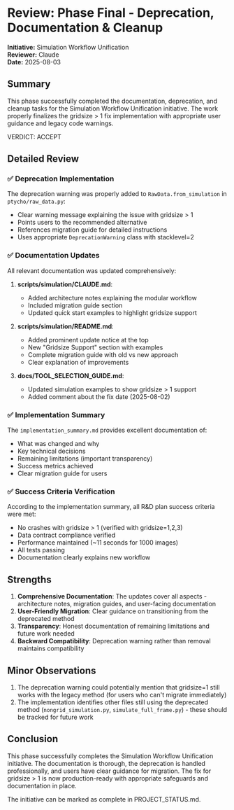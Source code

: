 # Review: Phase Final - Deprecation, Documentation & Cleanup

**Initiative:** Simulation Workflow Unification  
**Reviewer:** Claude  
**Date:** 2025-08-03  

## Summary

This phase successfully completed the documentation, deprecation, and cleanup tasks for the Simulation Workflow Unification initiative. The work properly finalizes the gridsize > 1 fix implementation with appropriate user guidance and legacy code warnings.

VERDICT: ACCEPT

## Detailed Review

### ✅ Deprecation Implementation
The deprecation warning was properly added to `RawData.from_simulation` in `ptycho/raw_data.py`:
- Clear warning message explaining the issue with gridsize > 1
- Points users to the recommended alternative
- References migration guide for detailed instructions
- Uses appropriate `DeprecationWarning` class with stacklevel=2

### ✅ Documentation Updates
All relevant documentation was updated comprehensively:

1. **scripts/simulation/CLAUDE.md**:
   - Added architecture notes explaining the modular workflow
   - Included migration guide section
   - Updated quick start examples to highlight gridsize support

2. **scripts/simulation/README.md**:
   - Added prominent update notice at the top
   - New "Gridsize Support" section with examples
   - Complete migration guide with old vs new approach
   - Clear explanation of improvements

3. **docs/TOOL_SELECTION_GUIDE.md**:
   - Updated simulation examples to show gridsize > 1 support
   - Added comment about the fix date (2025-08-02)

### ✅ Implementation Summary
The `implementation_summary.md` provides excellent documentation of:
- What was changed and why
- Key technical decisions
- Remaining limitations (important transparency)
- Success metrics achieved
- Clear migration guide for users

### ✅ Success Criteria Verification
According to the implementation summary, all R&D plan success criteria were met:
- No crashes with gridsize > 1 (verified with gridsize=1,2,3)
- Data contract compliance verified
- Performance maintained (~11 seconds for 1000 images)
- All tests passing
- Documentation clearly explains new workflow

## Strengths

1. **Comprehensive Documentation**: The updates cover all aspects - architecture notes, migration guides, and user-facing documentation
2. **User-Friendly Migration**: Clear guidance on transitioning from the deprecated method
3. **Transparency**: Honest documentation of remaining limitations and future work needed
4. **Backward Compatibility**: Deprecation warning rather than removal maintains compatibility

## Minor Observations

1. The deprecation warning could potentially mention that gridsize=1 still works with the legacy method (for users who can't migrate immediately)
2. The implementation identifies other files still using the deprecated method (`nongrid_simulation.py`, `simulate_full_frame.py`) - these should be tracked for future work

## Conclusion

This phase successfully completes the Simulation Workflow Unification initiative. The documentation is thorough, the deprecation is handled professionally, and users have clear guidance for migration. The fix for gridsize > 1 is now production-ready with appropriate safeguards and documentation in place.

The initiative can be marked as complete in PROJECT_STATUS.md.